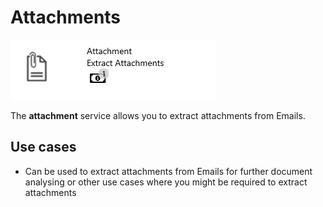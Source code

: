 # Attachments

![](../.gitbook/assets/31%20%281%29.png)

The **attachment** service allows you to extract attachments from Emails.

## Use cases

* Can be used to extract attachments from Emails for further document analysing or other use cases where you might be required to extract attachments

